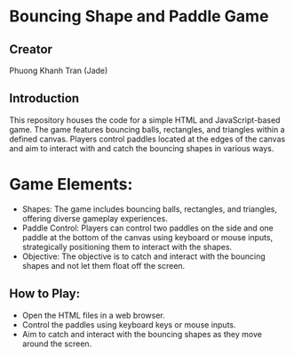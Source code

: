 # Bouncing Shape and Paddle Game

## Creator
Phuong Khanh Tran (Jade)

## Introduction
This repository houses the code for a simple HTML and JavaScript-based game. The game features bouncing balls, rectangles, and triangles within a defined canvas. Players control paddles located at the edges of the canvas and aim to interact with and catch the bouncing shapes in various ways.

# Game Elements:
* Shapes: The game includes bouncing balls, rectangles, and triangles, offering diverse gameplay experiences.
* Paddle Control: Players can control two paddles on the side and one paddle at the bottom of the canvas using keyboard or mouse inputs, strategically positioning them to interact with the shapes.
* Objective: The objective is to catch and interact with the bouncing shapes and not let them float off the screen.

## How to Play:
* Open the HTML files in a web browser.
* Control the paddles using keyboard keys or mouse inputs.
* Aim to catch and interact with the bouncing shapes as they move around the screen.
